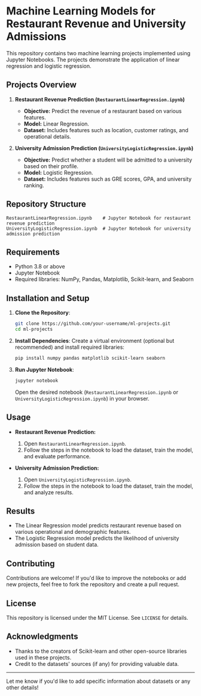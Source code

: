 

# Machine Learning Models for Restaurant Revenue and University Admissions

This repository contains two machine learning projects implemented using Jupyter Notebooks. The projects demonstrate the application of linear regression and logistic regression.

## Projects Overview

1. **Restaurant Revenue Prediction (`RestaurantLinearRegression.ipynb`)**  
   - **Objective:** Predict the revenue of a restaurant based on various features.  
   - **Model:** Linear Regression.  
   - **Dataset:** Includes features such as location, customer ratings, and operational details.

2. **University Admission Prediction (`UniversityLogisticRegression.ipynb`)**  
   - **Objective:** Predict whether a student will be admitted to a university based on their profile.  
   - **Model:** Logistic Regression.  
   - **Dataset:** Includes features such as GRE scores, GPA, and university ranking.

## Repository Structure

```
RestaurantLinearRegression.ipynb    # Jupyter Notebook for restaurant revenue prediction
UniversityLogisticRegression.ipynb  # Jupyter Notebook for university admission prediction
```

## Requirements

- Python 3.8 or above
- Jupyter Notebook
- Required libraries: NumPy, Pandas, Matplotlib, Scikit-learn, and Seaborn

## Installation and Setup

1. **Clone the Repository**:
   ```bash
   git clone https://github.com/your-username/ml-projects.git
   cd ml-projects
   ```

2. **Install Dependencies**:
   Create a virtual environment (optional but recommended) and install required libraries:
   ```bash
   pip install numpy pandas matplotlib scikit-learn seaborn
   ```

3. **Run Jupyter Notebook**:
   ```bash
   jupyter notebook
   ```
   Open the desired notebook (`RestaurantLinearRegression.ipynb` or `UniversityLogisticRegression.ipynb`) in your browser.

## Usage

- **Restaurant Revenue Prediction:**
  1. Open `RestaurantLinearRegression.ipynb`.
  2. Follow the steps in the notebook to load the dataset, train the model, and evaluate performance.

- **University Admission Prediction:**
  1. Open `UniversityLogisticRegression.ipynb`.
  2. Follow the steps in the notebook to load the dataset, train the model, and analyze results.

## Results

- The Linear Regression model predicts restaurant revenue based on various operational and demographic features.
- The Logistic Regression model predicts the likelihood of university admission based on student data.

## Contributing

Contributions are welcome! If you'd like to improve the notebooks or add new projects, feel free to fork the repository and create a pull request.

## License

This repository is licensed under the MIT License. See `LICENSE` for details.

## Acknowledgments

- Thanks to the creators of Scikit-learn and other open-source libraries used in these projects.
- Credit to the datasets' sources (if any) for providing valuable data.

---

Let me know if you'd like to add specific information about datasets or any other details!
